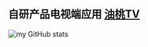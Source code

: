  ## 自研产品电视端应用 [油桃TV](https://www.utao.tv)
![my GitHub stats](https://github-readme-stats.vercel.app/api?username=VonChange&count_private=true&theme=cobalt&show_icons=true)
<!--
**VonChange/VonChange** is a ✨ _special_ ✨ repository because its `README.md` (this file) appears on your GitHub profile.

Here are some ideas to get you started:

- 🔭 I’m currently working on ...
- 🌱 I’m currently learning ...
- 👯 I’m looking to collaborate on ...
- 🤔 I’m looking for help with ...
- 💬 Ask me about ...
- 📫 How to reach me: ...
- 😄 Pronouns: ...
- ⚡ Fun fact: ...
-->

